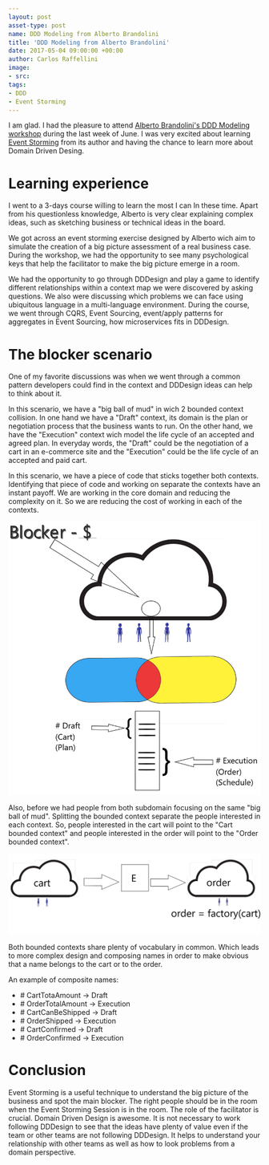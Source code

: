 ```yaml
---
layout: post
asset-type: post
name: DDD Modeling from Alberto Brandolini
title: 'DDD Modeling from Alberto Brandolini'
date: 2017-05-04 09:00:00 +00:00
author: Carlos Raffellini
image:
- src:
tags:
- DDD
- Event Storming
---
```



I am glad. I had the pleasure to attend [Alberto Brandolini's DDD Modeling workshop](https://skillsmatter.com/courses/562-alberto-brandolini-s-ddd-modelling-workshop) during the last week of June. I was very excited about learning [Event Storming](http://eventstorming.com/) from its author and having the chance to learn more about Domain Driven Desing.

# Learning experience

I went to a 3-days course willing to learn the most I can In these time. Apart from his questionless knowledge, Alberto is very clear explaining complex ideas, such as sketching business or technical ideas in the board.

We got across an event storming exercise designed by Alberto wich aim to simulate the creation of a big picture assessment of a real business case. During the workshop, we had the opportunity to see many psychological keys that help the facilitator to make the big picture emerge in a room.

We had the opportunity to go through DDDesign and play a game to identify different relationships within a context map we were discovered by asking questions. We also were discussing which problems we can face using ubiquitous language in a multi-language environment. During the course, we went through CQRS, Event Sourcing, event/apply patterns for aggregates in Event Sourcing, how microservices fits in DDDesign.


# The blocker scenario

One of my favorite discussions was when we went through a common pattern developers could find in the context and DDDesign ideas can help to think about it.

In this scenario, we have a "big ball of mud" in wich 2 bounded context collision. In one hand we have a "Draft" context, its domain is the plan or negotiation process that the business wants to run. On the other hand, we have the "Execution" context wich model the life cycle of an accepted and agreed plan. In everyday words, the "Draft" could be the negotiation of a cart in an e-commerce site and the "Execution" could be the life cycle of an accepted and paid cart.

In this scenario, we have a piece of code that sticks together both contexts. Identifying that piece of code and working on separate the contexts have an instant payoff. We are working in the core domain and reducing the complexity on it. So we are reducing the cost of working in each of the contexts.

![first image](/assets/img/custom/blog/2017-07-05-ddd-modeling-post/big-ball-of-mud.JPG)

Also, before we had people from both subdomain focusing on the same "big ball of mud". Splitting the bounded context separate the people interested in each context. So, people interested in the cart will point to the "Cart bounded context" and people interested in the order will point to the "Order bounded context".

![second image](/assets/img/custom/blog/2017-07-05-ddd-modeling-post/cart-order.JPG)

Both bounded contexts share plenty of vocabulary in common. Which leads to more complex design and composing names in order to make obvious that a name belongs to the cart or to the order.

An example of composite names:

- \# CartTotaAmount -> Draft
- \# OrderTotalAmount -> Execution
- \# CartCanBeShipped -> Draft
- \# OrderShipped -> Execution
- \# CartConfirmed -> Draft
- \# OrderConfirmed -> Execution


# Conclusion

Event Storming is a useful technique to understand the big picture of the business and spot the main blocker. The right people should be in the room when the Event Storming Session is in the room. The role of the facilitator is crucial.
Domain Driven Design is awesome. It is not necessary to work following DDDesign to see that the ideas have plenty of value even if the team or other teams are not following DDDesign. It helps to understand your relationship with other teams as well as how to look problems from a domain perspective.
